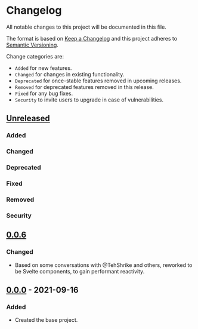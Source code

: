 # Changelog

All notable changes to this project will be documented in this file.

The format is based on [Keep a Changelog](http://keepachangelog.com/en/1.0.0/)
and this project adheres to [Semantic Versioning](http://semver.org/spec/v2.0.0.html).

Change categories are:

* `Added` for new features.
* `Changed` for changes in existing functionality.
* `Deprecated` for once-stable features removed in upcoming releases.
* `Removed` for deprecated features removed in this release.
* `Fixed` for any bug fixes.
* `Security` to invite users to upgrade in case of vulnerabilities.

## [Unreleased]
### Added
### Changed
### Deprecated
### Fixed
### Removed
### Security

## [0.0.6]

### Changed
- Based on some conversations with @TehShrike and others, reworked to be Svelte
  components, to gain performant reactivity.

## [0.0.0] - 2021-09-16

### Added
- Created the base project.

[Unreleased]: https://github.com/saibotsivad/jsonapi-svelte-form/compare/v0.0.0...HEAD
[1.0.0]: https://github.com/saibotsivad/jsonapi-svelte-form/compare/v0.0.0...v1.0.0
[0.0.6]: https://github.com/saibotsivad/jsonapi-svelte-form/compare/0.0.0...v0.0.6
[0.0.0]: https://github.com/saibotsivad/jsonapi-svelte-form/compare/0.0.0-init...v0.0.0
